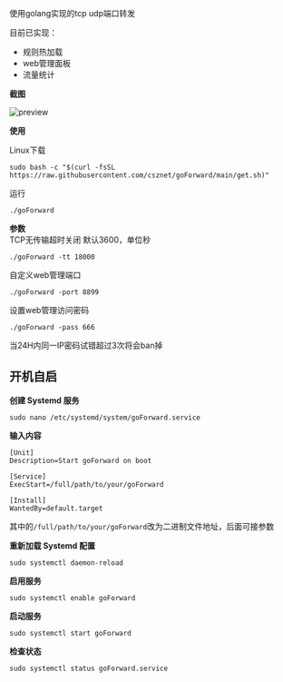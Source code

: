 使用golang实现的tcp udp端口转发

目前已实现：

 - 规则热加载
 - web管理面板
 - 流量统计

**截图**

![preview](https://www.csz.net/images/goForward.png)

**使用**

Linux下载
```
sudo bash -c "$(curl -fsSL https://raw.githubusercontent.com/csznet/goForward/main/get.sh)"
```
运行
```
./goForward
```

**参数**  
TCP无传输超时关闭
默认3600，单位秒
```
./goForward -tt 18000
```


自定义web管理端口

```
./goForward -port 8899
```

设置web管理访问密码

```
./goForward -pass 666
```

当24H内同一IP密码试错超过3次将会ban掉

## 开机自启

**创建 Systemd 服务**

```
sudo nano /etc/systemd/system/goForward.service
```

**输入内容**

```
[Unit]
Description=Start goForward on boot

[Service]
ExecStart=/full/path/to/your/goForward

[Install]
WantedBy=default.target
```

其中的```/full/path/to/your/goForward```改为二进制文件地址，后面可接参数

**重新加载 Systemd 配置**
```
sudo systemctl daemon-reload
```

**启用服务**
```
sudo systemctl enable goForward
```
**启动服务**
```
sudo systemctl start goForward
```
**检查状态**
```
sudo systemctl status goForward.service
```